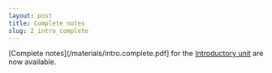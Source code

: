 ```yaml
---
layout: post
title: Complete notes
slug: 2_intro_complete
---
```


[Complete notes](/materials/intro.complete.pdf] for the [Introductory unit](/intro) are now available.
